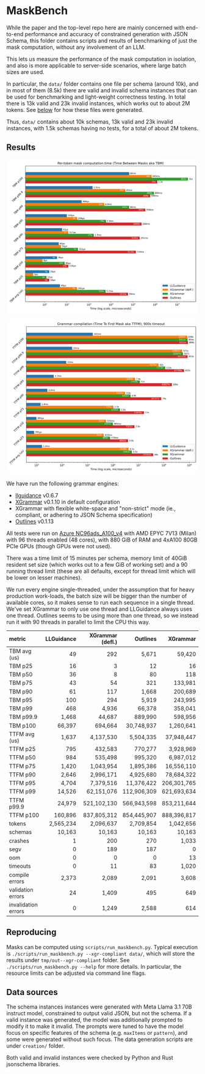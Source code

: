 # MaskBench

While the paper and the top-level repo here are mainly concerned with end-to-end performance and accuracy of
constrained generation with JSON Schema, this folder contains scripts and results
of benchmarking of just the mask computation, without any involvement of an LLM.

This lets us measure the performance of the mask computation in isolation, and also
is more applicable to server-side scenarios, where large batch sizes are used.

In particular, the `data/` folder contains one file per schema (around 10k), 
and in most of them (8.5k) there are valid and invalid schema instances that can be used for
benchmarking and light-weight correctness testing.
In total there is 13k valid and 23k invalid instances, which works out to about 2M tokens.
See [below](#data-sources) for how these files were generated.

Thus, `data/` contains about 10k schemas, 13k valid and 23k invalid instances,
with 1.5k schemas having no tests,
for a total of about 2M tokens.

## Results

<p align="center">
    <img src="plots/tbm.png" />
</p>

<p align="center">
    <img src="plots/ttfm.png" />
</p>

We have run the following grammar engines:

- [llguidance](https://github.com/guidance-ai/llguidance) v0.6.7
- [XGrammar](https://github.com/mlc-ai/xgrammar) v0.1.10 in default configuration
- XGrammar with flexible white-space and "non-strict" mode (ie., compliant, or adhering to JSON Schema specification)
- [Outlines](https://github.com/dottxt-ai/outlines) v0.1.13

All tests were run on 
[Azure NC96ads_A100_v4](https://learn.microsoft.com/en-us/azure/virtual-machines/sizes/gpu-accelerated/nca100v4-series?tabs=sizebasic)
with AMD EPYC 7V13 (Milan) with 96 threads enabled (48 cores),
with 880 GiB of RAM and 4xA100 80GB PCIe GPUs (though GPUs were not used).

There was a time limit of 15 minutes per schema,
memory limit of 40GiB resident set size (which works out to a few GiB of working set)
and a 90 running thread limit (these are all defaults, except for thread limit which
will be lower on lesser machines).

We run every engine single-threaded, under the assumption that for heavy
production work-loads, the batch size will be bigger than the number of
available cores, so it makes sense to run each sequence in a single thread.
We've set XGrammar to only use one thread and LLGuidance always uses one thread.
Outlines seems to be using more than one thread, so we instead run it with 90
threads in parallel to limit the CPU this way.

| metric              | LLGuidance | XGrammar (defl.) |    Outlines |    XGrammar |
|:--------------------|-----------:|-----------------:|------------:|------------:|
| TBM avg (us)        |         49 |              292 |       5,671 |      59,420 |
| TBM p25             |         16 |                3 |          12 |          16 |
| TBM p50             |         36 |                8 |          80 |         118 |
| TBM p75             |         43 |               54 |         321 |     133,981 |
| TBM p90             |         61 |              117 |       1,668 |     200,689 |
| TBM p95             |        100 |              294 |       5,919 |     243,995 |
| TBM p99             |        468 |            4,936 |      66,378 |     358,041 |
| TBM p99.9           |      1,468 |           44,687 |     889,990 |     598,956 |
| TBM p100            |     66,397 |          694,664 |  30,748,937 |   1,260,641 |
| TTFM avg (us)       |      1,637 |        4,137,530 |   5,504,335 |  37,948,447 |
| TTFM p25            |        795 |          432,583 |     770,277 |   3,928,969 |
| TTFM p50            |        984 |          535,498 |     995,320 |   6,987,012 |
| TTFM p75            |      1,420 |        1,043,954 |   1,895,386 |  16,556,110 |
| TTFM p90            |      2,646 |        2,996,171 |   4,925,680 |  78,684,322 |
| TTFM p95            |      4,704 |        7,379,516 |  11,376,422 | 206,301,765 |
| TTFM p99            |     14,526 |       62,151,076 | 112,906,309 | 621,693,634 |
| TTFM p99.9          |     24,979 |      521,102,130 | 566,943,598 | 853,211,644 |
| TTFM p100           |    160,896 |      837,805,312 | 854,445,907 | 888,396,817 |
| tokens              |  2,565,234 |        2,096,637 |   2,709,854 |   1,042,656 |
| schemas             |     10,163 |           10,163 |      10,163 |      10,163 |
| crashes             |          1 |              200 |         270 |       1,033 |
| segv                |          0 |              189 |         187 |           0 |
| oom                 |          0 |                0 |           0 |          13 |
| timeouts            |          0 |               11 |          83 |       1,020 |
| compile errors      |      2,373 |            2,089 |       2,091 |       3,608 |
| validation errors   |         24 |            1,409 |         495 |         649 |
| invalidation errors |          0 |            1,249 |       2,588 |         614 |

## Reproducing

Masks can be computed using `scripts/run_maskbench.py`.
Typical execution is `./scripts/run_maskbench.py --xgr-compliant data/`,
which will store the results under `tmp/out--xgr-compliant` folder.
See `./scripts/run_maskbench.py --help` for more details.
In particular, the resource limits can be adjusted via command line flags.

## Data sources

The schema instances instances were generated with Meta Llama 3.1 70B instruct model,
constrained to output valid JSON, but not the schema.
If a valid instance was generated, the model was additionally prompted to
modify it to make it invalid.
The prompts were tuned to have the model focus on specific features
of the schema (e.g. `maxItems` or `pattern`),
and some were generated without such focus.
The data generation scripts are under `creation/` folder.

Both valid and invalid instances were checked by Python and Rust jsonschema libraries.
